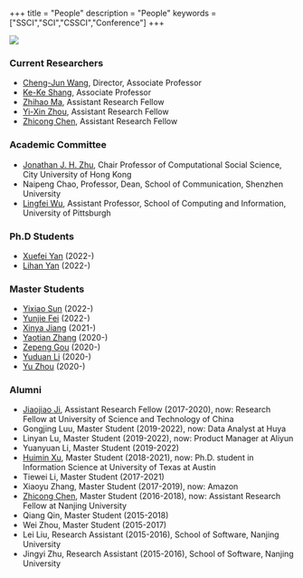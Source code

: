 +++
title = "People"
description = "People"
keywords = ["SSCI","SCI","CSSCI","Conference"]
+++

![](/img/carousel/dj.png)

### Current Researchers

- [Cheng-Jun Wang](http://chengjunwang.com/), Director, Associate Professor
- [Ke-Ke Shang](https://kekeshang.github.io/), Associate Professor
- [Zhihao Ma](https://scholar.google.com/citations?user=qscxWlUAAAAJ&hl=en), Assistant Research Fellow
- [Yi-Xin Zhou](https://zhouyixin.xyz/), Assistant Research Fellow
- [Zhicong Chen](https://zhicongchen.github.io/), Assistant Research Fellow

### Academic Committee

- [Jonathan J. H. Zhu](https://scholar.google.com/citations?user=q41vFFQAAAAJ&hl=en), Chair Professor of Computational Social Science, City University of Hong Kong
- Naipeng Chao, Professor, Dean, School of Communication, Shenzhen University
- [Lingfei Wu](https://lingfeiwu.github.io/), Assistant Professor, School of Computing and Information, University of Pittsburgh

### Ph.D Students
- [Xuefei Yan](https://xuefei-yan.github.io/) (2022-) 
- [Lihan Yan](https://yan-lihan.github.io/) (2022-)

### Master Students
- [Yixiao Sun](https://sun-yixiao.github.io/) (2022-) 
- [Yunjie Fei](https://yunjiefei.github.io) (2022-) 
- [Xinya Jiang](https://alexandrajiang.github.io/) (2021-) 
- [Yaotian Zhang](https://yaotianzhang.github.io/) (2020-) 
- [Zepeng Gou](https://pennygou.github.io/) (2020-) 
- [Yuduan Li](https://liyuduan817.github.io/) (2020-) 
- [Yu Zhou](https://18005176298.github.io/) (2020-) 

### Alumni
- [Jiaojiao Ji](https://www.researchgate.net/profile/Jiaojiao-Ji), Assistant Research Fellow (2017-2020), now: Research Fellow at University of Science and Technology of China
- Gongjing Luu, Master Student (2019-2022), now: Data Analyst at Huya
- Linyan Lu, Master Student (2019-2022), now: Product Manager at Aliyun
- Yuanyuan Li, Master Student (2019-2022)
- [Huimin Xu](http://xuhuimin2017.github.io/), Master Student (2018-2021), now: Ph.D. student in Information Science at University of Texas at Austin 
- Tiewei Li, Master Student (2017-2021)
- Xiaoyu Zhang, Master Student (2017-2019), now: Amazon
- [Zhicong Chen](https://zhicongchen.github.io/), Master Student (2016-2018), now: Assistant Research Fellow at Nanjing University
- Qiang Qin, Master Student (2015-2018)
- Wei Zhou, Master Student (2015-2017)
- Lei Liu, Research Assistant (2015-2016), School of Software, Nanjing University
- Jingyi Zhu, Research Assistant (2015-2016), School of Software, Nanjing University






